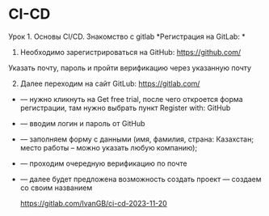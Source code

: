 # CI-CD

Урок 1. Основы CI/CD. Знакомство с gitlab
*Регистрация на GitLab: *

1. Необходимо зарегистрироваться на GitHub: https://github.com/

Указать почту, пароль и пройти верификацию через указанную почту

2. Далее переходим на сайт GitLub: https://gitlab.com/
* — нужно кликнуть на Get free trial, после чего откроется форма регистрации, там нужно выбрать пункт Register with: GitHub
* — вводим логин и пароль от GitHub
* — заполняем форму с данными (имя, фамилия, страна: Казахстан; место работы – можно указать любую компанию);
* — проходим очередную верификацию по почте
* — далее будет предложена возможность создать проект — создаем со своим названием

    https://gitlab.com/IvanGB/ci-cd-2023-11-20
